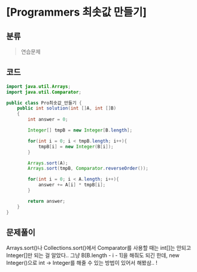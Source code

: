 # [Programmers 최솟값 만들기]

## 분류
> 연습문제

## 코드
```java
import java.util.Arrays;
import java.util.Comparator;

public class Pro최솟값_만들기 {
    public int solution(int []A, int []B)
    {
        int answer = 0;

        Integer[] tmpB = new Integer[B.length];

        for(int i = 0; i < tmpB.length; i++){
            tmpB[i] = new Integer(B[i]);
        }

        Arrays.sort(A);
        Arrays.sort(tmpB, Comparator.reverseOrder());

        for(int i = 0; i < A.length; i++){
            answer += A[i] * tmpB[i];
        }

        return answer;
    }
}
```

## 문제풀이

Arrays.sort()나 Collections.sort()에서 Comparator를 사용할 때는 int[]는 안되고 Integer[]만 되는 걸 알았다.. 그냥 B[B.length - i - 1]을 해줘도 되긴 한데, new Integer()으로 int -> Integer를 해줄 수 있는 방법이 있어서 해봤삼.. !
